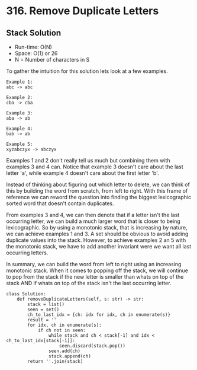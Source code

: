 # 316. Remove Duplicate Letters

## Stack Solution
- Run-time: O(N)
- Space: O(1) or 26
- N = Number of characters in S

To gather the intuition for this solution lets look at a few examples.

```
Example 1:
abc -> abc

Example 2:
cba -> cba

Example 3:
aba -> ab

Example 4:
bab -> ab

Example 5:
xyzabczyx -> abczyx
```

Examples 1 and 2 don't really tell us much but combining them with examples 3 and 4 can.
Notice that example 3 doesn't care about the last letter 'a', while example 4 doesn't care about the first letter 'b'.

Instead of thinking about figuring out which letter to delete, we can think of this by building the word from scratch, from left to right.
With this frame of reference we can reword the question into finding the biggest lexicographic sorted word that doesn't contain duplicates.

From examples 3 and 4, we can then denote that if a letter isn't the last occurring letter, we can build a much larger word that is closer to being lexicographic.
So by using a monotonic stack, that is increasing by nature, we can achieve examples 1 and 3.
A set should be obvious to avoid adding duplicate values into the stack.
However, to achieve examples 2 an 5 with the monotonic stack, we have to add another invariant were we want all last occurring letters.

In summary, we can build the word from left to right using an increasing monotonic stack.
When it comes to popping off the stack, we will continue to pop from the stack if the new letter is smaller than whats on top of the stack AND if whats on top of the stack isn't the last occurring letter.

```
class Solution:
    def removeDuplicateLetters(self, s: str) -> str:
        stack = list()
        seen = set()
        ch_to_last_idx = {ch: idx for idx, ch in enumerate(s)}
        result = ''
        for idx, ch in enumerate(s):
            if ch not in seen:
                while stack and ch < stack[-1] and idx < ch_to_last_idx[stack[-1]]:
                    seen.discard(stack.pop())
                seen.add(ch)
                stack.append(ch)
        return ''.join(stack)
```
